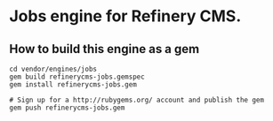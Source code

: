 # Jobs engine for Refinery CMS.

## How to build this engine as a gem

    cd vendor/engines/jobs
    gem build refinerycms-jobs.gemspec
    gem install refinerycms-jobs.gem
    
    # Sign up for a http://rubygems.org/ account and publish the gem
    gem push refinerycms-jobs.gem